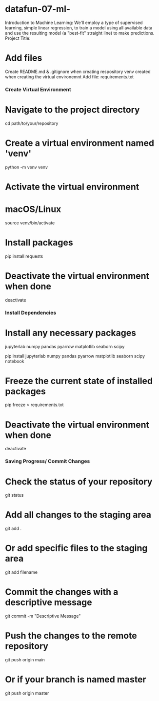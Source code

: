 # datafun-07-ml-
Introduction to Machine Learning: We'll employ a type of supervised learning, simple linear regression, to train a model using all available data and use the resulting model (a "best-fit" straight line) to make predictions. 
Project Title:


# Add files
Create README.md & .gitignore when creating respository
venv created when creating the virtual environemnt
Add file: requirements.txt


### Create Virtual Environment
# Navigate to the project directory
cd path/to/your/repository

# Create a virtual environment named 'venv'
python -m venv venv

# Activate the virtual environment
# macOS/Linux
source venv/bin/activate

# Install packages
pip install requests

# Deactivate the virtual environment when done
deactivate


### Install Dependencies
# Install any necessary packages
jupyterlab
numpy
pandas
pyarrow
matplotlib
seaborn
scipy

pip install jupyterlab numpy pandas pyarrow matplotlib seaborn scipy notebook

# Freeze the current state of installed packages
pip freeze > requirements.txt

# Deactivate the virtual environment when done
deactivate



### Saving Progress/ Commit Changes

# Check the status of your repository
git status

# Add all changes to the staging area
git add .

# Or add specific files to the staging area
git add filename

# Commit the changes with a descriptive message
git commit -m "Descriptive Message"

# Push the changes to the remote repository
git push origin main

# Or if your branch is named master
git push origin master

